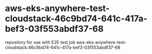 # aws-eks-anywhere-test-cloudstack-46c9bd74-641c-417a-bef3-03f553abdf37-68
repository for use with E2E test job aws-eks-anywhere-test-cloudstack:46c9bd74-641c-417a-bef3-03f553abdf37-68
